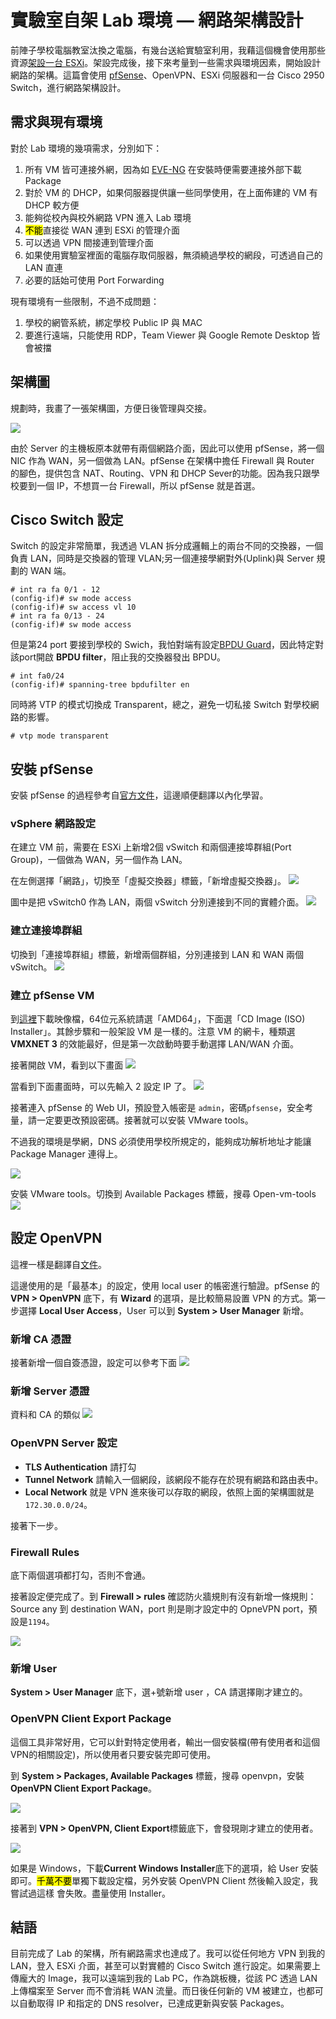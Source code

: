 # 實驗室自架 Lab 環境 — 網路架構設計



前陣子學校電腦教室汰換之電腦，有幾台送給實驗室利用，我藉這個機會使用那些資源[架設一台 ESXi](/posts/infra/self-hosted-esxi-server-in-lab.html)。架設完成後，接下來考量到一些需求與環境因素，開始設計網路的架構。這篇會使用 [pfSense](https://www.pfsense.org/)、OpenVPN、ESXi 伺服器和一台 Cisco 2950 Switch，進行網路架構設計。

## 需求與現有環境

對於 Lab 環境的幾項需求，分別如下：
1. 所有 VM 皆可連接外網，因為如 [EVE-NG](https://www.eve-ng.net/) 在安裝時便需要連接外部下載 Package
2. 對於 VM 的 DHCP，如果伺服器提供讓一些同學使用，在上面佈建的 VM 有 DHCP 較方便
3. 能夠從校內與校外網路 VPN 進入 Lab 環境
4. <mark>不能</mark>直接從 WAN 連到 ESXi 的管理介面
5. 可以透過 VPN 間接連到管理介面
6. 如果使用實驗室裡面的電腦存取伺服器，無須繞過學校的網段，可透過自己的 LAN 直連
7. 必要的話始可使用 Port Forwarding

現有環境有一些限制，不過不成問題：
1. 學校的網管系統，綁定學校 Public IP 與 MAC
2. 要進行遠端，只能使用 RDP，Team Viewer 與 Google Remote Desktop 皆會被擋

## 架構圖

規劃時，我畫了一張架構圖，方便日後管理與交接。

![](https://i.imgur.com/ZJ8IsOX.png)

由於 Server 的主機板原本就帶有兩個網路介面，因此可以使用 pfSense，將一個 NIC 作為 WAN，另一個做為 LAN。pfSense 在架構中擔任 Firewall 與 Router 的腳色，提供包含 NAT、Routing、VPN 和 DHCP Sever的功能。因為我只跟學校要到一個 IP，不想買一台 Firewall，所以 pfSense 就是首選。

## Cisco Switch 設定
Switch 的設定非常簡單，我透過 VLAN 拆分成邏輯上的兩台不同的交換器，一個負責 LAN，同時是交換器的管理 VLAN;另一個連接學網對外(Uplink)與 Server 規劃的 WAN 端。

```
# int ra fa 0/1 - 12
(config-if)# sw mode access
(config-if)# sw access vl 10
# int ra fa 0/13 - 24
(config-if)# sw mode access
```

但是第24 port 要接到學校的 Swich，我怕對端有設定[BPDU Guard](https://www.cisco.com/c/en/us/support/docs/lan-switching/spanning-tree-protocol/10586-65.html)，因此特定對該port開啟 **BPDU filter**，阻止我的交換器發出 BPDU。

```
# int fa0/24
(config-if)# spanning-tree bpdufilter en
```

同時將 VTP 的模式切換成 Transparent，總之，避免一切私接 Switch 對學校網路的影響。

```
# vtp mode transparent
```


## 安裝 pfSense
安裝 pfSense 的過程參考自[官方文件](https://docs.netgate.com/pfsense/en/latest/virtualization/virtualizing-pfsense-with-vmware-vsphere-esxi.html)，這邊順便翻譯以內化學習。

### vSphere 網路設定
在建立 VM 前，需要在 ESXi 上新增2個 vSwitch 和兩個連接埠群組(Port Group)，一個做為 WAN，另一個作為 LAN。

在左側選擇「網路」，切換至「虛擬交換器」標籤，「新增虛擬交換器」。
![](https://i.imgur.com/i0F9jVg.png)

圖中是把 vSwitch0 作為 LAN，兩個 vSwitch 分別連接到不同的實體介面。
![](https://i.imgur.com/3Ss6AYf.png)

### 建立連接埠群組
切換到「連接埠群組」標籤，新增兩個群組，分別連接到 LAN 和 WAN 兩個 vSwitch。
![](https://i.imgur.com/ZkamIQ0.png)

### 建立 pfSense VM
到[這裡](https://www.pfsense.org/download/)下載映像檔，64位元系統請選「AMD64」，下面選「CD Image (ISO) Installer」。其餘步驟和一般架設 VM 是一樣的。注意 VM 的網卡，種類選 **VMXNET 3** 的效能最好，但是第一次啟動時要手動選擇 LAN/WAN 介面。

接著開啟 VM，看到以下畫面
![](https://i.imgur.com/QPqVEb0.png)

當看到下面畫面時，可以先輸入 2 設定 IP 了。
![](https://i.imgur.com/HOQa7G1.png)

接著連入 pfSense 的 Web UI，預設登入帳密是 `admin`，密碼`pfsense`，安全考量，請一定要更改預設密碼。接著就可以安裝 VMware tools。

不過我的環境是學網，DNS 必須使用學校所規定的，能夠成功解析地址才能讓 Package Manager 連得上。

![](https://i.imgur.com/BIj7Tp8.png)

安裝 VMware tools。切換到 Available Packages 標籤，搜尋 Open-vm-tools
![](https://i.imgur.com/Ce7ASRq.png)

## 設定 OpenVPN
這裡一樣是翻譯自[文件](https://docs.netgate.com/pfsense/en/latest/vpn/openvpn/openvpn-remote-access-server.html)。

這邊使用的是「最基本」的設定，使用 local user 的帳密進行驗證。pfSense 的 **VPN > OpenVPN** 底下，有 **Wizard** 的選項，是比較簡易設置 VPN 的方式。第一步選擇 **Local User Access**，User 可以到 **System > User Manager** 新增。

### 新增 CA 憑證
接著新增一個自簽憑證，設定可以參考下面
![](https://i.imgur.com/NjQnhtu.png)

### 新增 Server 憑證
資料和 CA 的類似
![](https://i.imgur.com/WISRLsL.png)

### OpenVPN Server 設定
- **TLS Authentication** 請打勾
- **Tunnel Network** 請輸入一個網段，該網段不能存在於現有網路和路由表中。
- **Local Network** 就是 VPN 進來後可以存取的網段，依照上面的架構圖就是 `172.30.0.0/24`。

接著下一步。

### Firewall Rules
底下兩個選項都打勾，否則不會通。

接著設定便完成了。到 **Firewall > rules** 確認防火牆規則有沒有新增一條規則：Source any 到 destination WAN，port 則是剛才設定中的 OpneVPN port，預設是`1194`。

![](https://i.imgur.com/GhKawlB.png)

### 新增 User
**System > User Manager** 底下，選+號新增 user ，CA 請選擇剛才建立的。

### OpenVPN Client Export Package
這個工具非常好用，它可以針對特定使用者，輸出一個安裝檔(帶有使用者和這個VPN的相關設定)，所以使用者只要安裝完即可使用。

到 **System > Packages, Available Packages** 標籤，搜尋 openvpn，安裝 **OpenVPN Client Export Package**。

![](https://i.imgur.com/Uk82ibO.png)

接著到 **VPN > OpenVPN, Client Export**標籤底下，會發現剛才建立的使用者。

![](https://i.imgur.com/TuQJciw.png)

如果是 Windows，下載**Current Windows Installer**底下的選項，給 User 安裝即可。<mark>千萬不要</mark>單獨下載設定檔，另外安裝 OpenVPN Client 然後輸入設定，我嘗試過這樣
會失敗。盡量使用 Installer。

## 結語
目前完成了 Lab 的架構，所有網路需求也達成了。我可以從任何地方 VPN 到我的 LAN，登入 ESXi 介面，甚至可以對實體的 Cisco Switch 進行設定。如果需要上傳龐大的 Image，我可以遠端到我的 Lab PC，作為跳板機，從該 PC 透過 LAN 上傳檔案至 Server 而不會消耗 WAN 流量。而日後任何新的 VM 被建立，也都可以自動取得 IP 和指定的 DNS resolver，已達成更新與安裝 Packages。


